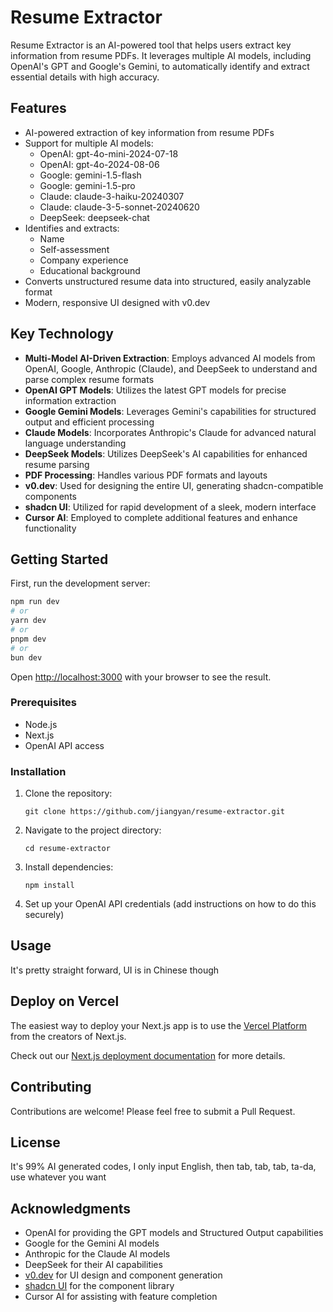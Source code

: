 # Resume Extractor

Resume Extractor is an AI-powered tool that helps users extract key information from resume PDFs. It leverages multiple AI models, including OpenAI's GPT and Google's Gemini, to automatically identify and extract essential details with high accuracy.

## Features

- AI-powered extraction of key information from resume PDFs
- Support for multiple AI models:
  - OpenAI: gpt-4o-mini-2024-07-18
  - OpenAI: gpt-4o-2024-08-06
  - Google: gemini-1.5-flash
  - Google: gemini-1.5-pro
  - Claude: claude-3-haiku-20240307
  - Claude: claude-3-5-sonnet-20240620
  - DeepSeek: deepseek-chat
- Identifies and extracts:
  - Name
  - Self-assessment
  - Company experience
  - Educational background
- Converts unstructured resume data into structured, easily analyzable format
- Modern, responsive UI designed with v0.dev

## Key Technology

- **Multi-Model AI-Driven Extraction**: Employs advanced AI models from OpenAI, Google, Anthropic (Claude), and DeepSeek to understand and parse complex resume formats
- **OpenAI GPT Models**: Utilizes the latest GPT models for precise information extraction
- **Google Gemini Models**: Leverages Gemini's capabilities for structured output and efficient processing
- **Claude Models**: Incorporates Anthropic's Claude for advanced natural language understanding
- **DeepSeek Models**: Utilizes DeepSeek's AI capabilities for enhanced resume parsing
- **PDF Processing**: Handles various PDF formats and layouts
- **v0.dev**: Used for designing the entire UI, generating shadcn-compatible components
- **shadcn UI**: Utilized for rapid development of a sleek, modern interface
- **Cursor AI**: Employed to complete additional features and enhance functionality

## Getting Started
First, run the development server:

```bash
npm run dev
# or
yarn dev
# or
pnpm dev
# or
bun dev
```

Open [http://localhost:3000](http://localhost:3000) with your browser to see the result.

### Prerequisites

- Node.js
- Next.js
- OpenAI API access

### Installation

1. Clone the repository:
   ```
   git clone https://github.com/jiangyan/resume-extractor.git
   ```
2. Navigate to the project directory:
   ```
   cd resume-extractor
   ```
3. Install dependencies:
   ```
   npm install
   ```
4. Set up your OpenAI API credentials (add instructions on how to do this securely)

## Usage

It's pretty straight forward, UI is in Chinese though

## Deploy on Vercel

The easiest way to deploy your Next.js app is to use the [Vercel Platform](https://vercel.com/new?utm_medium=default-template&filter=next.js&utm_source=create-next-app&utm_campaign=create-next-app-readme) from the creators of Next.js.

Check out our [Next.js deployment documentation](https://nextjs.org/docs/deployment) for more details.

## Contributing

Contributions are welcome! Please feel free to submit a Pull Request.

## License

It's 99% AI generated codes, I only input English, then tab, tab, tab, ta-da, use whatever you want

## Acknowledgments

- OpenAI for providing the GPT models and Structured Output capabilities
- Google for the Gemini AI models
- Anthropic for the Claude AI models
- DeepSeek for their AI capabilities
- [v0.dev](https://v0.dev/) for UI design and component generation
- [shadcn UI](https://ui.shadcn.com/) for the component library
- Cursor AI for assisting with feature completion
